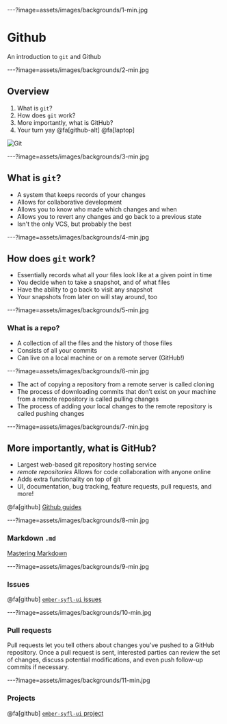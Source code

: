 ---?image=assets/images/backgrounds/1-min.jpg

# Github

An introduction to `git` and Github

---?image=assets/images/backgrounds/2-min.jpg

## Overview

1. What is `git`?
2. How does `git` work?
3. More importantly, what is GitHub?
4. Your turn yay @fa[github-alt] @fa[laptop]

![Git](https://media.giphy.com/media/HQWD85FfnbATC/giphy.gif)

---?image=assets/images/backgrounds/3-min.jpg

## What is `git`?

- A system that keeps records of your changes
- Allows for collaborative development
- Allows you to know who made which changes and when
- Allows you to revert any changes and go back to a previous state
- Isn't the only VCS, but probably the best

---?image=assets/images/backgrounds/4-min.jpg

## How does `git` work?

- Essentially records what all your files look like at a given point in time
- You decide when to take a snapshot, and of what files
- Have the ability to go back to visit any snapshot
- Your snapshots from later on will stay around, too

---?image=assets/images/backgrounds/5-min.jpg

### What is a repo?

- A collection of all the files and the history of those files
- Consists of all your commits
- Can live on a local machine or on a remote server (GitHub!)

---?image=assets/images/backgrounds/6-min.jpg

- The act of copying a repository from a remote server is called cloning
- The process of downloading commits that don’t exist on your machine from a remote repository is called pulling changes
- The process of adding your local changes to the remote repository is called pushing changes

---?image=assets/images/backgrounds/7-min.jpg

## More importantly, what is GitHub?

- Largest web-based git repository hosting service
- _remote repositories_ Allows for code collaboration with anyone online
- Adds extra functionality on top of git
- UI, documentation, bug tracking, feature requests, pull requests, and more!

@fa[github] [Github guides](https://guides.github.com/)

---?image=assets/images/backgrounds/8-min.jpg

### Markdown `.md`

[Mastering Markdown](https://guides.github.com/features/mastering-markdown/)

---?image=assets/images/backgrounds/9-min.jpg

### Issues

@fa[github] [`ember-syfl-ui` issues](https://github.com/storyful/ember-syfl-ui/issues)

---?image=assets/images/backgrounds/10-min.jpg

### Pull requests

Pull requests let you tell others about changes you've pushed to a GitHub repository. Once a pull request is sent, interested parties can review the set of changes, discuss potential modifications, and even push follow-up commits if necessary.

---?image=assets/images/backgrounds/11-min.jpg

### Projects

@fa[github] [`ember-syfl-ui` project](https://github.com/storyful/ember-syfl-ui/projects/2)